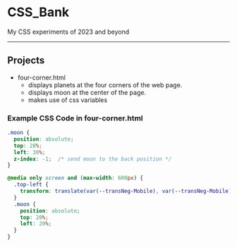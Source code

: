 # CSS_Bank
My CSS experiments of 2023 and beyond

----
## Projects
- four-corner.html 
    - displays planets at the four corners of the web page.
    - displays moon at the center of the page.
    - makes use of css variables

### Example CSS Code in four-corner.html
```css
.moon {
  position: absolute;
  top: 28%;
  left: 30%;
  z-index: -1;  /* send moon to the back position */
}

@media only screen and (max-width: 600px) {
  .top-left {
    transform: translate(var(--transNeg-Mobile), var(--transNeg-Mobile));
  }
  .moon {
    position: absolute;
    top: 20%;
    left: 20%;
  }
}
```